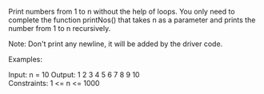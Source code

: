 Print numbers from 1 to n without the help of loops. You only need to complete the function printNos() that takes n as a parameter and prints the number from 1 to n recursively.

Note: Don't print any newline, it will be added by the driver code.

Examples:

Input: n = 10
Output: 1 2 3 4 5 6 7 8 9 10
<br>
Constraints:
1 <= n <= 1000
